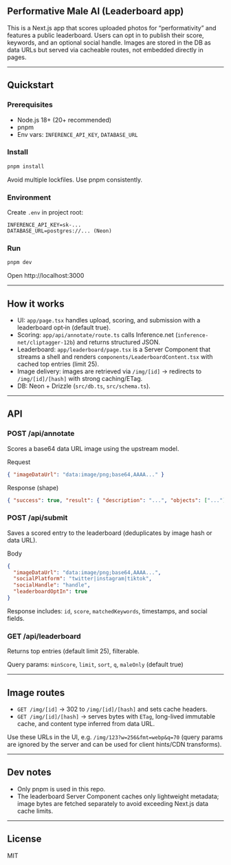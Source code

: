 ## Performative Male AI (Leaderboard app)

This is a Next.js app that scores uploaded photos for “performativity” and features a public leaderboard. Users can opt in to publish their score, keywords, and an optional social handle. Images are stored in the DB as data URLs but served via cacheable routes, not embedded directly in pages.

---

## Quickstart

### Prerequisites
- Node.js 18+ (20+ recommended)
- pnpm
- Env vars: `INFERENCE_API_KEY`, `DATABASE_URL`

### Install
```bash
pnpm install
```

Avoid multiple lockfiles. Use pnpm consistently.

### Environment
Create `.env` in project root:
```
INFERENCE_API_KEY=sk-...
DATABASE_URL=postgres://... (Neon)
```

### Run
```bash
pnpm dev
```
Open http://localhost:3000

---

## How it works
- UI: `app/page.tsx` handles upload, scoring, and submission with a leaderboard opt‑in (default true).
- Scoring: `app/api/annotate/route.ts` calls Inference.net (`inference-net/cliptagger-12b`) and returns structured JSON.
- Leaderboard: `app/leaderboard/page.tsx` is a Server Component that streams a shell and renders `components/LeaderboardContent.tsx` with cached top entries (limit 25).
- Image delivery: images are retrieved via `/img/[id]` → redirects to `/img/[id]/[hash]` with strong caching/ETag.
- DB: Neon + Drizzle (`src/db.ts`, `src/schema.ts`).

---

## API

### POST /api/annotate
Scores a base64 data URL image using the upstream model.

Request
```json
{ "imageDataUrl": "data:image/png;base64,AAAA..." }
```

Response (shape)
```json
{ "success": true, "result": { "description": "...", "objects": ["..."], "summary": "..." }, "timings": { "totalMs": 0 } }
```

### POST /api/submit
Saves a scored entry to the leaderboard (deduplicates by image hash or data URL).

Body
```json
{
  "imageDataUrl": "data:image/png;base64,AAAA...",
  "socialPlatform": "twitter|instagram|tiktok",
  "socialHandle": "handle",
  "leaderboardOptIn": true
}
```

Response includes: `id`, `score`, `matchedKeywords`, timestamps, and social fields.

### GET /api/leaderboard
Returns top entries (default limit 25), filterable.

Query params: `minScore`, `limit`, `sort`, `q`, `maleOnly` (default true)

---

## Image routes
- `GET /img/[id]` → 302 to `/img/[id]/[hash]` and sets cache headers.
- `GET /img/[id]/[hash]` → serves bytes with `ETag`, long-lived immutable cache, and content type inferred from data URL.

Use these URLs in the UI, e.g. `/img/123?w=256&fmt=webp&q=70` (query params are ignored by the server and can be used for client hints/CDN transforms).

---

## Dev notes
- Only pnpm is used in this repo.
- The leaderboard Server Component caches only lightweight metadata; image bytes are fetched separately to avoid exceeding Next.js data cache limits.

---

## License
MIT
